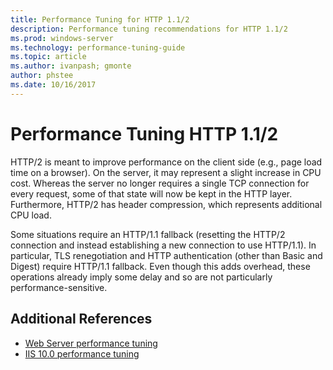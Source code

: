 ```yaml
---
title: Performance Tuning for HTTP 1.1/2
description: Performance tuning recommendations for HTTP 1.1/2
ms.prod: windows-server
ms.technology: performance-tuning-guide
ms.topic: article
ms.author: ivanpash; gmonte
author: phstee
ms.date: 10/16/2017
---
```


# Performance Tuning HTTP 1.1/2

HTTP/2 is meant to improve performance on the client side (e.g., page load time on a browser). On the server, it may represent a slight increase in CPU cost. Whereas the server no longer requires a single TCP connection for every request, some of that state will now be kept in the HTTP layer. Furthermore, HTTP/2 has header compression, which represents additional CPU load.

Some situations require an HTTP/1.1 fallback (resetting the HTTP/2 connection and instead establishing a new connection to use HTTP/1.1). In particular, TLS renegotiation and HTTP authentication (other than Basic and Digest) require HTTP/1.1 fallback. Even though this adds overhead, these operations already imply some delay and so are not particularly performance-sensitive.

## Additional References
- [Web Server performance tuning](index.md)
- [IIS 10.0 performance tuning](tuning-iis-10.md)